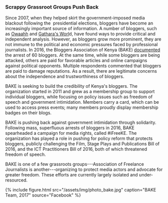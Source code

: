### Scrappy Grassroot Groups Push Back

Since 2007, when they helped skirt the government-imposed media blackout following the  presidential elections, bloggers have become an increasingly important source of information. A number of bloggers, such as [Owaahh](http://owaahh.com/) and [Gathara's Worl](https://gathara.blogspot.com/)d, have found ways to provide critical and independent analysis. However, as bloggers grow more prominent, they are not immune to the political and economic pressures faced by professional journalists. In 2016, the Bloggers Association of Kenya (BAKE) [documented](https://www.nation.co.ke/news/60-bloggers-arrested-in-Kenya-this-year-report/1056-3470388-1e9204z/) the arrest of 60 bloggers. At the same time, while some bloggers are being attacked, others are paid for favorable articles and online campaigns against political opponents. Multiple respondents commented that bloggers are paid to damage reputations. As a result, there are legitimate concerns about the independence and trustworthiness of bloggers.

BAKE is seeking to build the credibility of Kenya's bloggers. The organization started in 2011 and grew as a membership group to support individual bloggers, while focusing on policy issues such as freedom of speech and government intimidation. Members carry a card, which can be used to access press events; many members proudly display membership badges on their blogs.

BAKE is pushing back against government intimidation through solidarity. Following mass, superfluous arrests of bloggers in 2016, BAKE spearheaded a campaign for media rights, called #iFreeKE. The organization has played a role in pushing for policy reform that protects bloggers, publicly challenging the Film, Stage Plays and Publications Bill of 2016, and the ICT Practitioners Bill of 2016, both of which threatened freedom of speech.

BAKE is one of a few grassroots groups---Association of Freelance Journalists is another---organizing to protect media actors and advocate for greater freedom. These efforts are currently largely isolated and under-resourced.

{% include figure.html src="/assets/img/photo_bake.jpg" caption="BAKE Team, 2017" source="Facebook" %}
